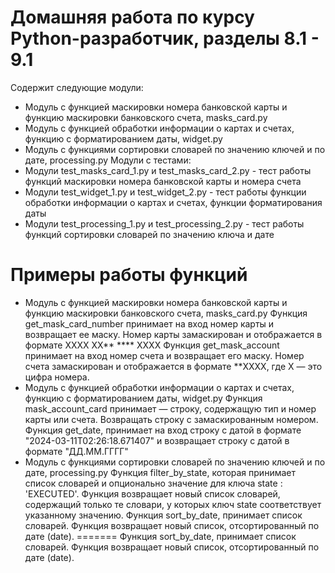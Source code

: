 # Домашняя работа по курсу Python-разработчик, разделы 8.1 - 9.1
Содержит следующие модули:
* Модуль с функцией маскировки номера банковской карты и функцию маскировки банковского счета, masks_card.py
* Модуль с функцией обработки информации о картах и счетах, функцию с форматированием даты, widget.py
* Модуль с функциями сортировки словарей по значению ключей и по дате, processing.py
Модули с тестами:
* Модули test_masks_card_1.py и test_masks_card_2.py - тест работы функций маскировки номера банковской карты и номера счета
* Модули test_widget_1.py и test_widget_2.py - тест работы функции обработки информации о картах и счетах, функции форматирования даты
* Модули test_processing_1.py и test_processing_2.py - тест работы функций сортировки словарей по значению ключа и дате
# Примеры работы функций
* Модуль с функцией маскировки номера банковской карты и функцию маскировки банковского счета, masks_card.py
Функция get_mask_card_number принимает на вход номер карты и возвращает ее маску. Номер карты замаскирован и отображается в формате XXXX XX** **** XXXX
Функция get_mask_account принимает на вход номер счета и возвращает его маску. Номер счета замаскирован и отображается в формате **XXXX, где X  — это цифра номера.
* Модуль с функцией обработки информации о картах и счетах, функцию с форматированием даты, widget.py
Функция mask_account_card принимает — строку, содержащую тип и номер карты или счета. Возвращать строку с замаскированным номером.
Функция get_date, принимает на вход строку с датой в формате "2024-03-11T02:26:18.671407" и возвращает строку с датой в формате "ДД.ММ.ГГГГ"
* Модуль с функциями сортировки словарей по значению ключей и по дате, processing.py
Функция filter_by_state, которая принимает список словарей и опционально значение для ключа state : 'EXECUTED'. Функция возвращает новый список словарей, содержащий только те словари, у которых ключ state соответствует указанному значению.
Функция sort_by_date, принимает список словарей. Функция возвращает новый список, отсортированный по дате (date).
=======
Функция sort_by_date, принимает список словарей. Функция возвращает новый список, отсортированный по дате (date).